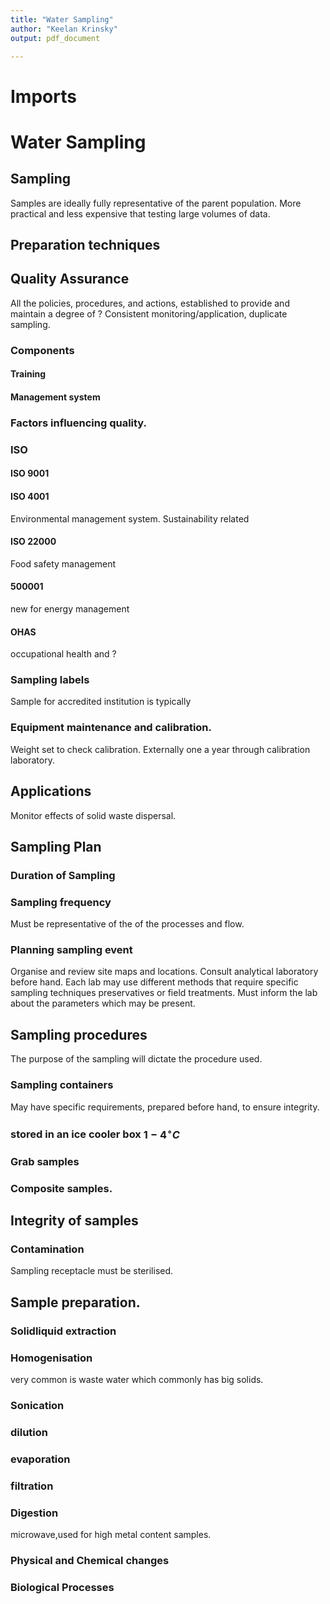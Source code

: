 ```yaml
---
title: "Water Sampling"
author: "Keelan Krinsky"
output: pdf_document

---
```


# Imports

# Water Sampling

## Sampling
Samples are ideally fully representative of the parent population. More practical and less expensive that testing large volumes of data. 

## Preparation techniques 

## Quality Assurance
All the policies, procedures, and actions, established to provide and maintain a degree of ?
Consistent monitoring/application, duplicate sampling.

### Components

#### Training

#### Management system

### Factors influencing quality. 

### ISO 

#### ISO 9001 

#### ISO 4001
Environmental management system. Sustainability related

#### ISO 22000
Food safety management

#### 500001 
new for energy management 

#### OHAS
occupational health and ?



### Sampling labels
Sample for accredited institution is typically 

### Equipment maintenance and calibration.
Weight set to check calibration. Externally one a year through calibration laboratory. 



## Applications
Monitor effects of solid waste dispersal.

## Sampling Plan 

### Duration of Sampling

### Sampling frequency 
Must be representative of the of the processes and flow. 


### Planning sampling event 
Organise and review site maps and locations. Consult analytical laboratory before hand. Each lab may use different methods that require specific sampling techniques preservatives or field treatments. Must inform the lab about the parameters which may be present. 

## Sampling procedures
The purpose of the sampling will dictate the procedure used. 

### Sampling containers
May have specific requirements, prepared before hand, to ensure integrity. 

### stored in an ice cooler box $1-4^\circ C$


### Grab samples

### Composite samples.

## Integrity of samples

### Contamination
Sampling receptacle must be sterilised.

## Sample preparation.

### Solidliquid extraction


### Homogenisation 
very common is waste water which commonly has big solids. 

### Sonication 

### dilution


### evaporation


### filtration

### Digestion 
microwave,used for high metal content samples. 

### Physical and Chemical changes

### Biological Processes
